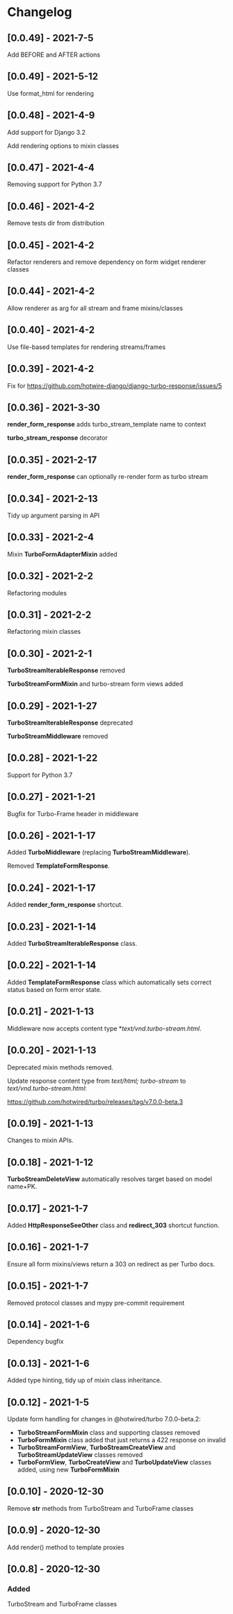 # Changelog

## [0.0.49] - 2021-7-5

Add BEFORE and AFTER actions

## [0.0.49] - 2021-5-12

Use format_html for rendering

## [0.0.48] - 2021-4-9

Add support for Django 3.2

Add rendering options to mixin classes

## [0.0.47] - 2021-4-4

Removing support for Python 3.7

## [0.0.46] - 2021-4-2

Remove tests dir from distribution

## [0.0.45] - 2021-4-2

Refactor renderers and remove dependency on form widget renderer classes

## [0.0.44] - 2021-4-2

Allow renderer as arg for all stream and frame mixins/classes

## [0.0.40] - 2021-4-2

Use file-based templates for rendering streams/frames

## [0.0.39] - 2021-4-2

Fix for https://github.com/hotwire-django/django-turbo-response/issues/5

## [0.0.36] - 2021-3-30

**render_form_response** adds turbo_stream_template name to context

**turbo_stream_response** decorator

## [0.0.35] - 2021-2-17

**render_form_response** can optionally re-render form as turbo stream

## [0.0.34] - 2021-2-13

Tidy up argument parsing in API

## [0.0.33] - 2021-2-4

Mixin **TurboFormAdapterMixin** added

## [0.0.32] - 2021-2-2

Refactoring modules

## [0.0.31] - 2021-2-2

Refactoring mixin classes

## [0.0.30] - 2021-2-1

**TurboStreamIterableResponse** removed

**TurboStreamFormMixin** and turbo-stream form views added

## [0.0.29] - 2021-1-27

**TurboStreamIterableResponse** deprecated

**TurboStreamMiddleware** removed

## [0.0.28] - 2021-1-22

Support for Python 3.7

## [0.0.27] - 2021-1-21

Bugfix for Turbo-Frame header in middleware

## [0.0.26] - 2021-1-17

Added **TurboMiddleware** (replacing **TurboStreamMiddleware**).

Removed **TemplateFormResponse**.

## [0.0.24] - 2021-1-17

Added **render_form_response** shortcut.

## [0.0.23] - 2021-1-14

Added **TurboStreamIterableResponse** class.

## [0.0.22] - 2021-1-14

Added **TemplateFormResponse** class which automatically sets correct status based on form error state.

## [0.0.21] - 2021-1-13

Middleware now accepts content type **text/vnd.turbo-stream.html*.

## [0.0.20] - 2021-1-13

Deprecated mixin methods removed.

Update response content type from *text/html; turbo-stream* to *text/vnd.turbo-stream.html*:

https://github.com/hotwired/turbo/releases/tag/v7.0.0-beta.3

## [0.0.19] - 2021-1-13

Changes to mixin APIs.

## [0.0.18] - 2021-1-12

**TurboStreamDeleteView** automatically resolves target based on model name+PK.

## [0.0.17] - 2021-1-7

Added **HttpResponseSeeOther** class and **redirect_303** shortcut function.

## [0.0.16] - 2021-1-7

Ensure all form mixins/views return a 303 on redirect as per Turbo docs.

## [0.0.15] - 2021-1-7

Removed protocol classes and mypy pre-commit requirement

## [0.0.14] - 2021-1-6

Dependency bugfix

## [0.0.13] - 2021-1-6

Added type hinting, tidy up of mixin class inheritance.

## [0.0.12] - 2021-1-5

Update form handling for changes in @hotwired/turbo 7.0.0-beta.2:

  - **TurboStreamFormMixin** class and supporting classes removed
  - **TurboFormMixin** class added that just returns a 422 response on invalid
  - **TurboStreamFormView**, **TurboStreamCreateView** and **TurboStreamUpdateView** classes removed
  - **TurboFormView**, **TurboCreateView** and **TurboUpdateView** classes added, using new **TurboFormMixin**

## [0.0.10] - 2020-12-30

Remove __str__ methods from TurboStream and TurboFrame classes

## [0.0.9] - 2020-12-30

Add render() method to template proxies

## [0.0.8] - 2020-12-30

### Added

TurboStream and TurboFrame classes
